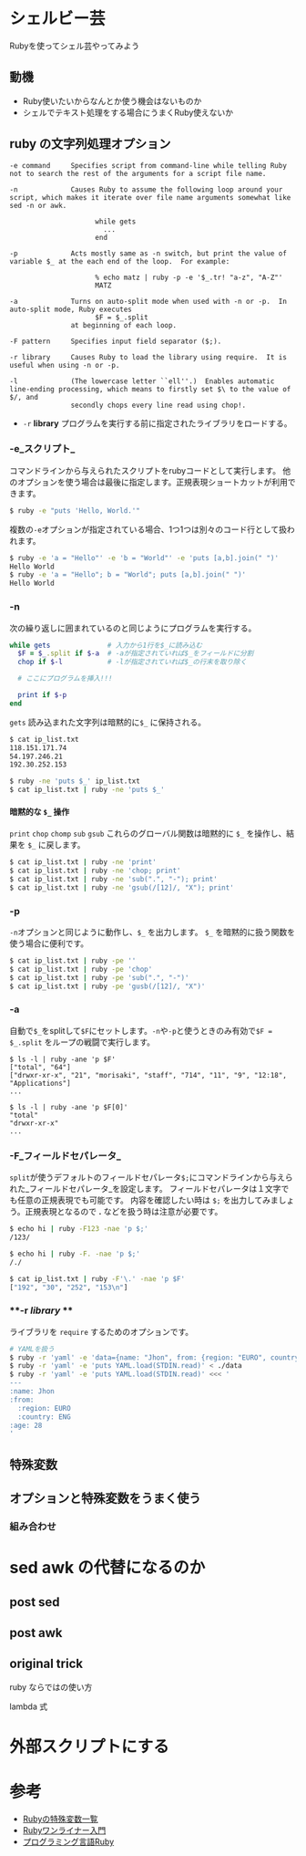 # シェルビー芸

Rubyを使ってシェル芸やってみよう

## 動機

- Ruby使いたいからなんとか使う機会はないものか
- シェルでテキスト処理をする場合にうまくRuby使えないか


## ruby の文字列処理オプション

```
-e command     Specifies script from command-line while telling Ruby not to search the rest of the arguments for a script file name.

-n             Causes Ruby to assume the following loop around your script, which makes it iterate over file name arguments somewhat like sed -n or awk.

                     while gets
                       ...
                     end

-p             Acts mostly same as -n switch, but print the value of variable $_ at the each end of the loop.  For example:

                     % echo matz | ruby -p -e '$_.tr! "a-z", "A-Z"'
                     MATZ

-a             Turns on auto-split mode when used with -n or -p.  In auto-split mode, Ruby executes
                     $F = $_.split
               at beginning of each loop.

-F pattern     Specifies input field separator ($;).

-r library     Causes Ruby to load the library using require.  It is useful when using -n or -p.

-l             (The lowercase letter ``ell''.)  Enables automatic line-ending processing, which means to firstly set $\ to the value of $/, and
               secondly chops every line read using chop!.

```

- `-r` **library** プログラムを実行する前に指定されたライブラリをロードする。



### **-e_スクリプト_**

コマンドラインから与えられたスクリプトをrubyコードとして実行します。
他のオプションを使う場合は最後に指定します。正規表現ショートカットが利用できます。

```sh
$ ruby -e "puts 'Hello, World.'"
```

複数の`-e`オプションが指定されている場合、1つ1つは別々のコード行として扱われます。

```sh
$ ruby -e 'a = "Hello"' -e 'b = "World"' -e 'puts [a,b].join(" ")'
Hello World
$ ruby -e 'a = "Hello"; b = "World"; puts [a,b].join(" ")'
Hello World
```

### **-n**

次の繰り返しに囲まれているのと同じようにプログラムを実行する。

```ruby
while gets              # 入力から1行を$_に読み込む
  $F = $_.split if $-a  # -aが指定されていれば$_をフィールドに分割
  chop if $-l           # -lが指定されていれば$_の行末を取り除く

  # ここにプログラムを挿入!!!

  print if $-p
end
```

`gets` 読み込まれた文字列は暗黙的に`$_` に保持される。

```sh
$ cat ip_list.txt
118.151.171.74
54.197.246.21
192.30.252.153

$ ruby -ne 'puts $_' ip_list.txt
$ cat ip_list.txt | ruby -ne 'puts $_'
```

#### 暗黙的な `$_` 操作

`print` `chop` `chomp` `sub` `gsub`
これらのグローバル関数は暗黙的に `$_` を操作し、結果を `$_` に戻します。

```sh
$ cat ip_list.txt | ruby -ne 'print'
$ cat ip_list.txt | ruby -ne 'chop; print'
$ cat ip_list.txt | ruby -ne 'sub(".", "-"); print'
$ cat ip_list.txt | ruby -ne 'gsub(/[12]/, "X"); print'
```

### **-p**

`-n`オプションと同じように動作し、`$_` を出力します。
`$_` を暗黙的に扱う関数を使う場合に便利です。

```sh
$ cat ip_list.txt | ruby -pe ''
$ cat ip_list.txt | ruby -pe 'chop'
$ cat ip_list.txt | ruby -pe 'sub(".", "-")'
$ cat ip_list.txt | ruby -pe 'gusb(/[12]/, "X")'
```


### **-a**

自動で`$_`をsplitして`$F`にセットします。`-n`や`-p`と使うときのみ有効で`$F = $_.split` をループの戦闘で実行します。

```
$ ls -l | ruby -ane 'p $F'
["total", "64"]
["drwxr-xr-x", "21", "morisaki", "staff", "714", "11", "9", "12:18", "Applications"]
...

$ ls -l | ruby -ane 'p $F[0]'
"total"
"drwxr-xr-x"
...
```

### **-F_フィールドセパレータ_**

`split`が使うデフォルトのフィールドセパレータ`$;`にコマンドラインから与えられた_フィールドセパレータ_を設定します。
フィールドセパレータは１文字でも任意の正規表現でも可能です。
内容を確認したい時は `$;` を出力してみましょう。正規表現となるので **.** などを扱う時は注意が必要です。

```sh
$ echo hi | ruby -F123 -nae 'p $;'
/123/

$ echo hi | ruby -F. -nae 'p $;'
/./

$ cat ip_list.txt | ruby -F'\.' -nae 'p $F'
["192", "30", "252", "153\n"]
```

### **-r _library_ **

ライブラリを `require` するためのオプションです。

```sh
# YAMLを扱う
$ ruby -r 'yaml' -e 'data={name: "Jhon", from: {region: "EURO", country: "ENG"}, age: 28}; puts data.to_yaml()'
$ ruby -r 'yaml' -e 'puts YAML.load(STDIN.read)' < ./data
$ ruby -r 'yaml' -e 'puts YAML.load(STDIN.read)' <<< '
---
:name: Jhon
:from:
  :region: EURO
  :country: ENG
:age: 28
'
```


## 特殊変数

## オプションと特殊変数をうまく使う

### 組み合わせ

# sed awk の代替になるのか

## post sed

## post awk

## original trick

ruby ならではの使い方

lambda 式

# 外部スクリプトにする


# 参考

- [Rubyの特殊変数一覧](https://gist.github.com/kwatch/2814940)
- [Rubyワンライナー入門](http://maeharin.hatenablog.com/entry/20130113/ruby_oneliner)
- [プログラミング言語Ruby](http://amzn.to/2govaCN)

